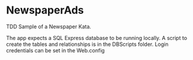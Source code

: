 NewspaperAds
============

TDD Sample of a Newspaper Kata.

The app expects a SQL Express database to be running locally.  A script to create the tables and relationships is in the DBScripts folder.  Login credentials can be set in the Web.config
